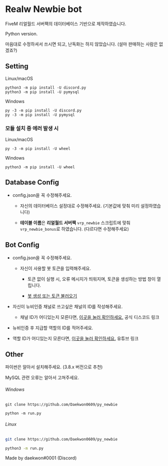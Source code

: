 # Realw Newbie bot

FiveM 리얼월드 서버팩의 데이터베이스 기반으로 제작하였습니다.

Python version.

마음대로 수정하셔서 쓰시면 되고, 난독화는 하지 않았습니다. (설마 판매하는 사람은 없겠죠?)

## **Setting**

Linux/macOS
```
python3 -m pip install -U discord.py
python3 -m pip install -U pymysql
```
Windows
```
py -3 -m pip install -U discord.py
py -3 -m pip install -U pymysql
```

### 모듈 설치 중 에러 발생 시

Linux/macOS
```
py -3 -m pip install -U wheel
```
Windows
```
python3 -m pip install -U wheel
```
## Database Config

- config.json을 꼭 수정해주세요.

  - 자신의 데이터베이스 설정대로 수정해주세요. (기본값에 맞춰 미리 설정하였습니다)

  - **테이블 이름**은 **리얼월드 서버팩** `vrp_newbie` 스크립트에 맞춰 `vrp_newbie_bonus`로 하였습니다. (다르다면 수정해주세요)

## Bot Config

- config.json을 꼭 수정해주세요.

  - 자신이 사용할 봇 토큰을 입력해주세요.

    - 토큰 없이 실행 시, 오류 메시지가 띄워지며, 토큰을 생성하는 방법 창이 열립니다.

     - [봇 생성 또는 토큰 불러오기](https://www.freecodecamp.org/news/create-a-discord-bot-with-python/)


- 자신이 뉴비인증 채널로 쓰고싶은 채널의 ID를 작성해주세요.

  - 채널 ID가 어디있는지 모른다면, [이곳을 눌러 확인하세요.](https://support.discord.com/hc/ko/articles/206346498-%EC%82%AC%EC%9A%A9%EC%9E%90-%EC%84%9C%EB%B2%84-%EB%A9%94%EC%8B%9C%EC%A7%80-ID%EB%8A%94-%EC%96%B4%EB%94%94%EC%84%9C-%ED%99%95%EC%9D%B8%ED%95%98%EB%82%98%EC%9A%94-) 공식 디스코드 링크


- 뉴비인증 후 지급할 역할의 ID를 적어주세요.

 - 역할 ID가 어디있는지 모른다면, [이곳을 눌러 확인하세요.](https://www.youtube.com/watch?v=Xme4lBvrCN8) 유튜브 링크

## Other

파이썬은 알아서 설치해주세요. (3.8.x 버전으로 추천)

MySQL 관련 오류는 알아서 고쳐주세요.

###### Windows
```
git clone https://github.com/Daekwon0609/py_newbie

python -m run.py
```
###### Linux
```bash
git clone https://github.com/Daekwon0609/py_newbie

python3 -m run.py
```

Made by daekwon#0001 (Discord)
